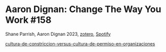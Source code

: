 # Aaron Dignan: Change The Way You Work #158

Shane Parrish, Aaron Dignan 2023, [zotero](zotero://select/items/@parrishdignan2023), [Spotify](https://open.spotify.com/episode/3h2LOvRMCvAl8ZFMUXjg3U?si=77f110218e9c4cc2)

[cultura-de-constriccion-versus-cultura-de-permiso-en-organizaciones](cultura-de-constriccion-versus-cultura-de-permiso-en-organizaciones.md)
